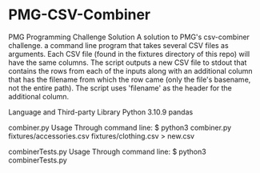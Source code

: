 # PMG-CSV-Combiner
PMG Programming Challenge Solution
A solution to PMG's csv-combiner challenge. a command line program that takes several CSV files as arguments. Each CSV file (found in the fixtures directory of this repo) will have the same columns. The script outputs a new CSV file to stdout that contains the rows from each of the inputs along with an additional column that has the filename from which the row came (only the file's basename, not the entire path). The script uses 'filename' as the header for the additional column.

Language and Third-party Library
Python 3.10.9
pandas


combiner.py Usage
Through command line:
$ python3 combiner.py fixtures/accessories.csv fixtures/clothing.csv > new.csv

combinerTests.py Usage
Through command line:
$ python3 combinerTests.py